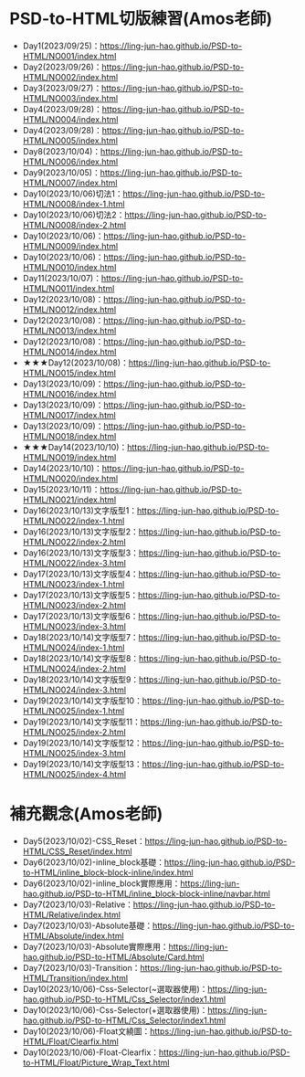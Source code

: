 # PSD-to-HTML切版練習(Amos老師)
- Day1(2023/09/25)：https://ling-jun-hao.github.io/PSD-to-HTML/NO001/index.html
- Day2(2023/09/26)：https://ling-jun-hao.github.io/PSD-to-HTML/NO002/index.html
- Day3(2023/09/27)：https://ling-jun-hao.github.io/PSD-to-HTML/NO003/index.html
- Day4(2023/09/28)：https://ling-jun-hao.github.io/PSD-to-HTML/NO004/index.html
- Day4(2023/09/28)：https://ling-jun-hao.github.io/PSD-to-HTML/NO005/index.html
- Day8(2023/10/04)：https://ling-jun-hao.github.io/PSD-to-HTML/NO006/index.html
- Day9(2023/10/05)：https://ling-jun-hao.github.io/PSD-to-HTML/NO007/index.html
- Day10(2023/10/06)切法1：https://ling-jun-hao.github.io/PSD-to-HTML/NO008/index-1.html
- Day10(2023/10/06)切法2：https://ling-jun-hao.github.io/PSD-to-HTML/NO008/index-2.html
- Day10(2023/10/06)：https://ling-jun-hao.github.io/PSD-to-HTML/NO009/index.html
- Day10(2023/10/06)：https://ling-jun-hao.github.io/PSD-to-HTML/NO010/index.html
- Day11(2023/10/07)：https://ling-jun-hao.github.io/PSD-to-HTML/NO011/index.html
- Day12(2023/10/08)：https://ling-jun-hao.github.io/PSD-to-HTML/NO012/index.html
- Day12(2023/10/08)：https://ling-jun-hao.github.io/PSD-to-HTML/NO013/index.html
- Day12(2023/10/08)：https://ling-jun-hao.github.io/PSD-to-HTML/NO014/index.html
- ★★★Day12(2023/10/08)：https://ling-jun-hao.github.io/PSD-to-HTML/NO015/index.html
- Day13(2023/10/09)：https://ling-jun-hao.github.io/PSD-to-HTML/NO016/index.html
- Day13(2023/10/09)：https://ling-jun-hao.github.io/PSD-to-HTML/NO017/index.html
- Day13(2023/10/09)：https://ling-jun-hao.github.io/PSD-to-HTML/NO018/index.html
- ★★★Day14(2023/10/10)：https://ling-jun-hao.github.io/PSD-to-HTML/NO019/index.html
- Day14(2023/10/10)：https://ling-jun-hao.github.io/PSD-to-HTML/NO020/index.html
- Day15(2023/10/11)：https://ling-jun-hao.github.io/PSD-to-HTML/NO021/index.html
- Day16(2023/10/13)文字版型1：https://ling-jun-hao.github.io/PSD-to-HTML/NO022/index-1.html
- Day16(2023/10/13)文字版型2：https://ling-jun-hao.github.io/PSD-to-HTML/NO022/index-2.html
- Day16(2023/10/13)文字版型3：https://ling-jun-hao.github.io/PSD-to-HTML/NO022/index-3.html
- Day17(2023/10/13)文字版型4：https://ling-jun-hao.github.io/PSD-to-HTML/NO023/index-1.html
- Day17(2023/10/13)文字版型5：https://ling-jun-hao.github.io/PSD-to-HTML/NO023/index-2.html
- Day17(2023/10/13)文字版型6：https://ling-jun-hao.github.io/PSD-to-HTML/NO023/index-3.html
- Day18(2023/10/14)文字版型7：https://ling-jun-hao.github.io/PSD-to-HTML/NO024/index-1.html
- Day18(2023/10/14)文字版型8：https://ling-jun-hao.github.io/PSD-to-HTML/NO024/index-2.html
- Day18(2023/10/14)文字版型9：https://ling-jun-hao.github.io/PSD-to-HTML/NO024/index-3.html
- Day19(2023/10/14)文字版型10：https://ling-jun-hao.github.io/PSD-to-HTML/NO025/index-1.html
- Day19(2023/10/14)文字版型11：https://ling-jun-hao.github.io/PSD-to-HTML/NO025/index-2.html
- Day19(2023/10/14)文字版型12：https://ling-jun-hao.github.io/PSD-to-HTML/NO025/index-3.html
- Day19(2023/10/14)文字版型13：https://ling-jun-hao.github.io/PSD-to-HTML/NO025/index-4.html
# 補充觀念(Amos老師)
- Day5(2023/10/02)-CSS_Reset：https://ling-jun-hao.github.io/PSD-to-HTML/CSS_Reset/index.html
- Day6(2023/10/02)-inline_block基礎：https://ling-jun-hao.github.io/PSD-to-HTML/inline_block-block-inline/index.html
- Day6(2023/10/02)-inline_block實際應用：https://ling-jun-hao.github.io/PSD-to-HTML/inline_block-block-inline/navbar.html
- Day7(2023/10/03)-Relative：https://ling-jun-hao.github.io/PSD-to-HTML/Relative/index.html
- Day7(2023/10/03)-Absolute基礎：https://ling-jun-hao.github.io/PSD-to-HTML/Absolute/index.html
- Day7(2023/10/03)-Absolute實際應用：https://ling-jun-hao.github.io/PSD-to-HTML/Absolute/Card.html
- Day7(2023/10/03)-Transition：https://ling-jun-hao.github.io/PSD-to-HTML/Transition/index.html
- Day10(2023/10/06)-Css-Selector(~選取器使用)：https://ling-jun-hao.github.io/PSD-to-HTML/Css_Selector/index1.html
- Day10(2023/10/06)-Css-Selector(+選取器使用)：https://ling-jun-hao.github.io/PSD-to-HTML/Css_Selector/index1.html
- Day10(2023/10/06)-Float文繞圖：https://ling-jun-hao.github.io/PSD-to-HTML/Float/Clearfix.html
- Day10(2023/10/06)-Float-Clearfix：https://ling-jun-hao.github.io/PSD-to-HTML/Float/Picture_Wrap_Text.html